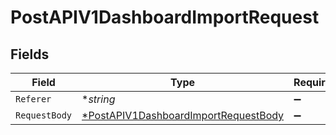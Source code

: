 # PostAPIV1DashboardImportRequest


## Fields

| Field                                                                                                  | Type                                                                                                   | Required                                                                                               | Description                                                                                            |
| ------------------------------------------------------------------------------------------------------ | ------------------------------------------------------------------------------------------------------ | ------------------------------------------------------------------------------------------------------ | ------------------------------------------------------------------------------------------------------ |
| `Referer`                                                                                              | **string*                                                                                              | :heavy_minus_sign:                                                                                     | N/A                                                                                                    |
| `RequestBody`                                                                                          | [*PostAPIV1DashboardImportRequestBody](../../models/operations/postapiv1dashboardimportrequestbody.md) | :heavy_minus_sign:                                                                                     | N/A                                                                                                    |